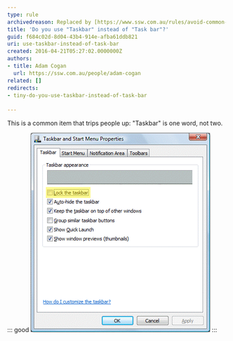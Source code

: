 ```yaml
---
type: rule
archivedreason: Replaced by [https://www.ssw.com.au/rules/avoid-common-mistakes](/avoid-common-mistakes)
title: 'Do you use "Taskbar" instead of "Task bar"?'
guid: f684c02d-8d04-43b4-914e-afba61ddb821
uri: use-taskbar-instead-of-task-bar
created: 2016-04-21T05:27:02.0000000Z
authors: 
- title: Adam Cogan
  url: https://ssw.com.au/people/adam-cogan
related: []
redirects:
- tiny-do-you-use-taskbar-instead-of-task-bar

---
```


This is a common item that trips people up: "Taskbar" is one word, not two.

<!--endintro-->

::: good
![Figure: Good example - You should use the "taskbar" over "taskbar" ](/rules/use-taskbar-instead-of-task-bar/taskbar-not-task-bar.gif)
:::

